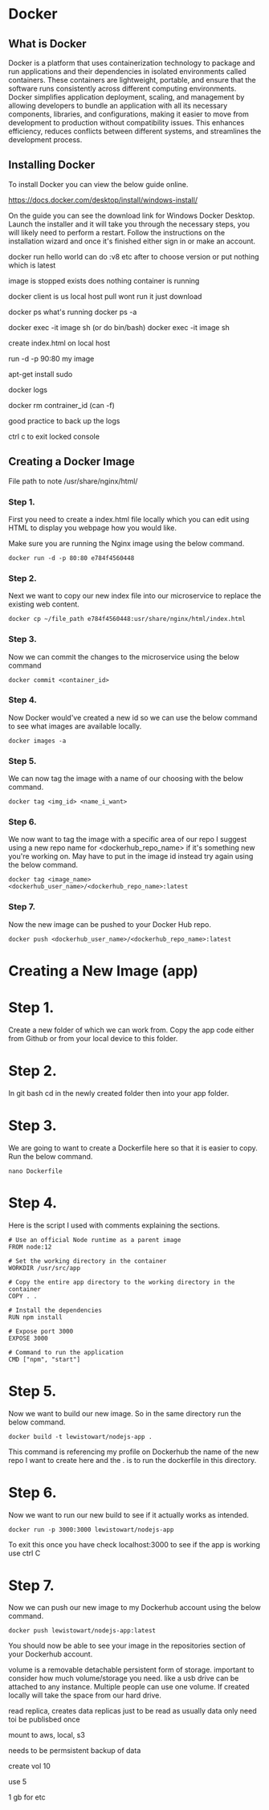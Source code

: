 # Docker

## What is Docker

Docker is a platform that uses containerization technology to package and run applications and their dependencies in isolated environments called containers. These containers are lightweight, portable, and ensure that the software runs consistently across different computing environments. Docker simplifies application deployment, scaling, and management by allowing developers to bundle an application with all its necessary components, libraries, and configurations, making it easier to move from development to production without compatibility issues. This enhances efficiency, reduces conflicts between different systems, and streamlines the development process.

## Installing Docker

To install Docker you can view the below guide online.

https://docs.docker.com/desktop/install/windows-install/

On the guide you can see the download link for Windows Docker Desktop. Launch the installer and it will take you through the necessary steps, you will likely need to perform a restart. Follow the instructions on the installation wizard and once it's finished either sign in or make an account.

docker run hello world
can do :v8 etc after to choose version or put nothing which is latest

image is stopped exists does nothing container is running

docker client is us local host pull wont run it just download

docker ps what's running
docker ps -a

docker exec -it image sh (or do bin/bash)
docker exec -it image sh

create index.html on local host

run -d -p 90:80 my image

apt-get install sudo

docker logs 

docker rm contrainer_id (can -f)

good practice to back up the logs

ctrl c to exit locked console 

## Creating a Docker Image

File path to note /usr/share/nginx/html/

### Step 1.

First you need to create a index.html file locally which you can edit using HTML to display you webpage how you would like.

Make sure you are running the Nginx image using the below command.

```
docker run -d -p 80:80 e784f4560448
```

### Step 2.

Next we want to copy our new index file into our microservice to replace the existing web content.

```
docker cp ~/file_path e784f4560448:usr/share/nginx/html/index.html
```

### Step 3.

Now we can commit the changes to the microservice using the below command

```
docker commit <container_id>
```

### Step 4.

Now Docker would've created a new id so we can use the below command to see what images are available locally.

```
docker images -a
```

### Step 5.

We can now tag the image with a name of our choosing with the below command.

```
docker tag <img_id> <name_i_want>
```

### Step 6.

We now want to tag the image with a specific area of our repo I suggest using a new repo name for <dockerhub_repo_name> if it's something new you're working on. May have to put in the image id instead try again using the below command.

```
docker tag <image_name> <dockerhub_user_name>/<dockerhub_repo_name>:latest
```

### Step 7.

Now the new image can be pushed to your Docker Hub repo.

```
docker push <dockerhub_user_name>/<dockerhub_repo_name>:latest
```

# Creating a New Image (app)

# Step 1.

Create a new folder of which we can work from. Copy the app code either from Github or from your local device to this folder.

# Step 2.

In git bash cd in the newly created folder then into your app folder.

# Step 3.

We are going to want to create a Dockerfile here so that it is easier to copy. Run the below command.

```
nano Dockerfile
```

# Step 4.

Here is the script I used with comments explaining the sections.

```
# Use an official Node runtime as a parent image
FROM node:12
 
# Set the working directory in the container
WORKDIR /usr/src/app
 
# Copy the entire app directory to the working directory in the container
COPY . .
 
# Install the dependencies
RUN npm install
 
# Expose port 3000
EXPOSE 3000
 
# Command to run the application
CMD ["npm", "start"]
```

# Step 5.

Now we want to build our new image. So in the same directory run the below command.

```
docker build -t lewistowart/nodejs-app .
```

This command is referencing my profile on Dockerhub the name of the new repo I want to create here and the . is to run the dockerfile in this directory.

# Step 6.

Now we want to run our new build to see if it actually works as intended.

```
docker run -p 3000:3000 lewistowart/nodejs-app
```

To exit this once you have check localhost:3000 to see if the app is working use ctrl C

# Step 7.

Now we can push our new image to my Dockerhub account using the below command.

```
docker push lewistowart/nodejs-app:latest
```

You should now be able to see your image in the repositories section of your Dockerhub account.

volume is a removable detachable persistent form of storage. important to consider how much volume/storage you need. like a usb drive can be attached to any instance. Multiple people can use one volume. If created locally will take the space from our hard drive.

read replica, creates data replicas just to be read as usually data only need toi be publisbed once

mount to aws, local, s3

needs to be permsistent backup of data

create vol 10

use 5

1 gb for etc


